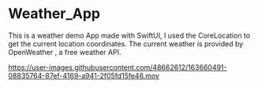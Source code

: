 # Weather_App

This is a weather demo App made with SwiftUI, I used the CoreLocation to get the current location coordinates. 
The current weather is provided by OpenWeather , a free weather API.

https://user-images.githubusercontent.com/48662612/163660491-08835764-87ef-4169-a941-2f05fd15fe46.mov

